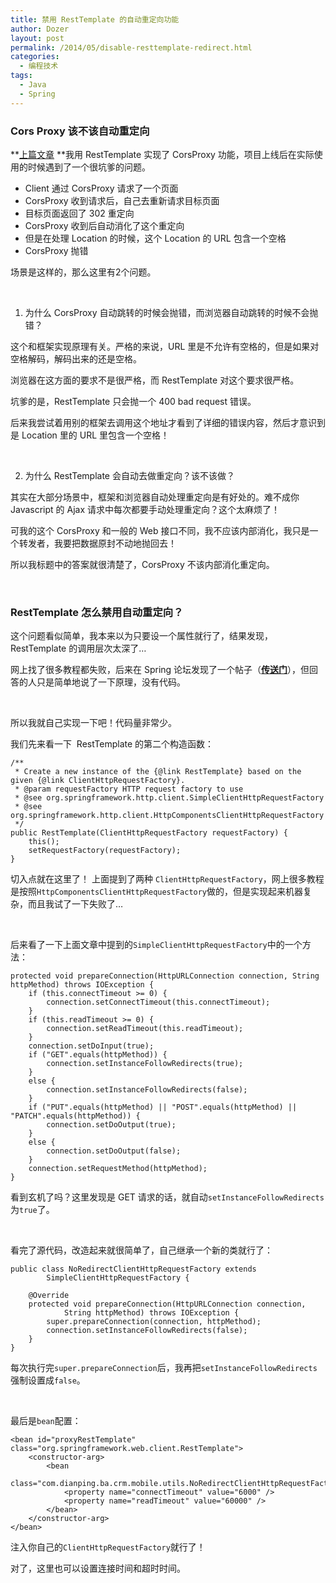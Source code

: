 ```yaml
---
title: 禁用 RestTemplate 的自动重定向功能
author: Dozer
layout: post
permalink: /2014/05/disable-resttemplate-redirect.html
categories:
  - 编程技术
tags:
  - Java
  - Spring
---
```

### Cors Proxy 该不该自动重定向

**<a title="利用 Spring MVC 和 RestTemplate 实现 CorsProxy" href="/2014/03/use-spring-mvc-and-resttemplate-impl-corsproxy.html" target="_blank">上篇文章</a> **我用 RestTemplate 实现了 CorsProxy 功能，项目上线后在实际使用的时候遇到了一个很坑爹的问题。

*   Client 通过 CorsProxy 请求了一个页面
*   CorsProxy 收到请求后，自己去重新请求目标页面
*   目标页面返回了 302 重定向
*   CorsProxy 收到后自动消化了这个重定向
*   但是在处理 Location 的时候，这个 Location 的 URL 包含一个空格
*   CorsProxy 抛错

场景是这样的，那么这里有2个问题。

<!--more-->

&nbsp;

1) 为什么 CorsProxy 自动跳转的时候会抛错，而浏览器自动跳转的时候不会抛错？

这个和框架实现原理有关。严格的来说，URL 里是不允许有空格的，但是如果对空格解码，解码出来的还是空格。

浏览器在这方面的要求不是很严格，而 RestTemplate 对这个要求很严格。

坑爹的是，RestTemplate 只会抛一个 400 bad request 错误。

后来我尝试着用别的框架去调用这个地址才看到了详细的错误内容，然后才意识到是 Location 里的 URL 里包含一个空格！

&nbsp;

2) 为什么 RestTemplate 会自动去做重定向？该不该做？

其实在大部分场景中，框架和浏览器自动处理重定向是有好处的。难不成你 Javascript 的 Ajax 请求中每次都要手动处理重定向？这个太麻烦了！

可我的这个 CorsProxy 和一般的 Web 接口不同，我不应该内部消化，我只是一个转发者，我要把数据原封不动地抛回去！

所以我标题中的答案就很清楚了，CorsProxy 不该内部消化重定向。

&nbsp;

### RestTemplate 怎么禁用自动重定向？

这个问题看似简单，我本来以为只要设一个属性就行了，结果发现，RestTemplate 的调用层次太深了…

网上找了很多教程都失败，后来在 Spring 论坛发现了一个帖子（<a href="http://forum.spring.io/forum/spring-projects/web/99054-disabling-followredirect-in-resttemplate" target="_blank"><strong>传送门</strong></a>），但回答的人只是简单地说了一下原理，没有代码。

&nbsp;

所以我就自己实现一下吧！代码量非常少。

我们先来看一下  RestTemplate 的第二个构造函数：

	/**
	 * Create a new instance of the {@link RestTemplate} based on the given {@link ClientHttpRequestFactory}.
	 * @param requestFactory HTTP request factory to use
	 * @see org.springframework.http.client.SimpleClientHttpRequestFactory
	 * @see org.springframework.http.client.HttpComponentsClientHttpRequestFactory
	 */
	public RestTemplate(ClientHttpRequestFactory requestFactory) {
		this();
		setRequestFactory(requestFactory);
	}

切入点就在这里了！ 上面提到了两种 `ClientHttpRequestFactory`，网上很多教程是按照`HttpComponentsClientHttpRequestFactory`做的，但是实现起来机器复杂，而且我试了一下失败了…

&nbsp;

后来看了一下上面文章中提到的`SimpleClientHttpRequestFactory`中的一个方法：

	protected void prepareConnection(HttpURLConnection connection, String httpMethod) throws IOException {
		if (this.connectTimeout >= 0) {
			connection.setConnectTimeout(this.connectTimeout);
		}
		if (this.readTimeout >= 0) {
			connection.setReadTimeout(this.readTimeout);
		}
		connection.setDoInput(true);
		if ("GET".equals(httpMethod)) {
			connection.setInstanceFollowRedirects(true);
		}
		else {
			connection.setInstanceFollowRedirects(false);
		}
		if ("PUT".equals(httpMethod) || "POST".equals(httpMethod) || "PATCH".equals(httpMethod)) {
			connection.setDoOutput(true);
		}
		else {
			connection.setDoOutput(false);
		}
		connection.setRequestMethod(httpMethod);
	}

看到玄机了吗？这里发现是 GET 请求的话，就自动`setInstanceFollowRedirects`为`true`了。

&nbsp;

看完了源代码，改造起来就很简单了，自己继承一个新的类就行了：

	public class NoRedirectClientHttpRequestFactory extends
			SimpleClientHttpRequestFactory {
	
		@Override
		protected void prepareConnection(HttpURLConnection connection,
				String httpMethod) throws IOException {
			super.prepareConnection(connection, httpMethod);
			connection.setInstanceFollowRedirects(false);
		}
	}

每次执行完`super.prepareConnection`后，我再把`setInstanceFollowRedirects`强制设置成`false`。

&nbsp;

最后是`bean`配置：

	<bean id="proxyRestTemplate" class="org.springframework.web.client.RestTemplate">
		<constructor-arg>
			<bean
				class="com.dianping.ba.crm.mobile.utils.NoRedirectClientHttpRequestFactory">
				<property name="connectTimeout" value="6000" />
				<property name="readTimeout" value="60000" />
			</bean>
		</constructor-arg>
	</bean>

注入你自己的`ClientHttpRequestFactory`就行了！

对了，这里也可以设置连接时间和超时时间。
